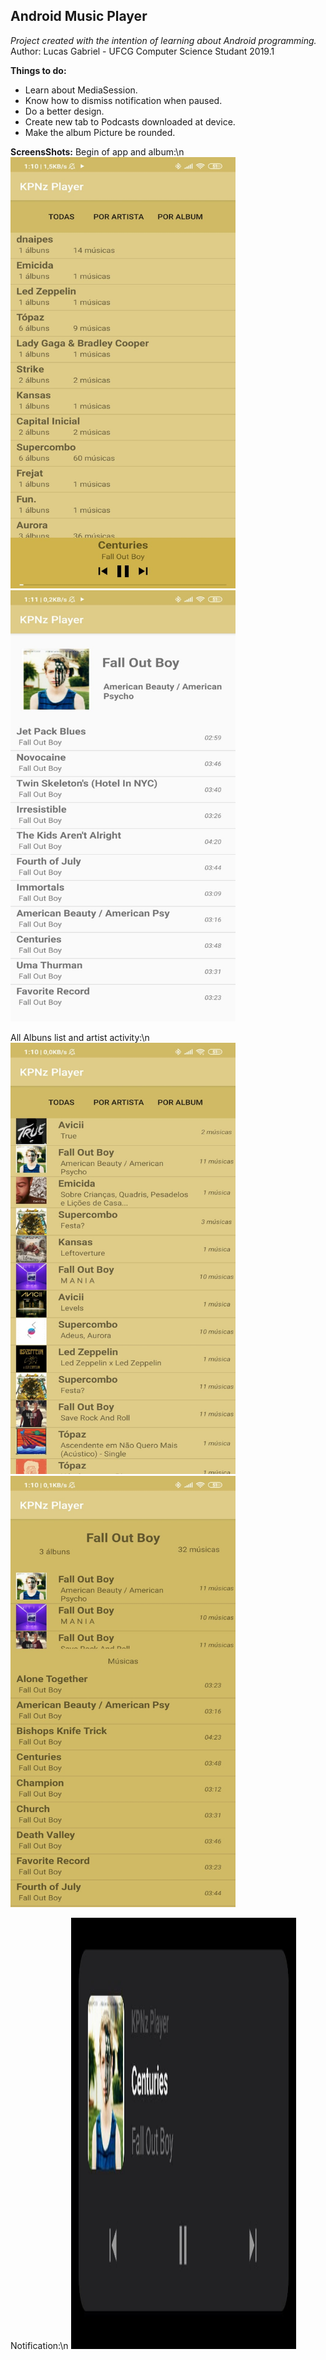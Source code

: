 ﻿## **Android Music Player**

*Project created with the intention of learning about Android programming.*
Author: Lucas Gabriel - UFCG Computer Science Studant 2019.1

**Things to do:**
 - Learn about MediaSession.
 - Know how to dismiss notification when paused.
 - Do a better design.
 - Create new tab to Podcasts downloaded at device.
 - Make the album Picture be rounded. 

**ScreensShots:**
Begin of app and album:\n
<img src="./pics/pic_inicio.png" width="360" height="690"> <img src="./pics/pic_album.png" width="360" height="690">

All Albuns list and artist activity:\n
<img src="./pics/pic_listAlbum.png" width="360" height="690"> <img src="./pics/pic_artista.png" width="360" height="690">

Notification:\n
<img src="./pics/pic_notification.png" width="360" height="690">
